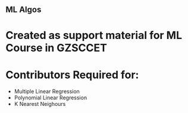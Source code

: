## ML Algos


# Created as support material for ML Course in GZSCCET

# Contributors Required for:
- Multiple Linear Regression
- Polynomial Linear Regression
- K Nearest Neighours